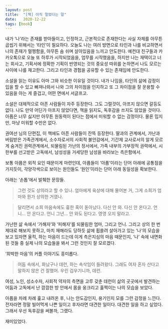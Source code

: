```yaml
---
layout: post
title:  "[책] 아직 멀었다는 말"
date:   2020-12-22
tags: [book]
---
```


내가 ‘나’라는 존재를 받아들이고, 인정하고, 근본적으로 존재한다는 사실 자체를 아무튼 곱씹기 위해서는 ‘타인’이 필요하다. 오늘도 나는 여러 방면으로 타인과 나를 비교하면서 나의 존재가 멀쩡함을, 아무튼 숨 쉬며 살아있음을 느끼고 안도한다. 예컨대 친구들과 카카오톡으로 오늘 또 하루가 시작되었음을, 업무를 시작했음을, 하지만 나는 재택이고 너는 회사고, 기획서에 정확한 기획이 반영되는 것의 중요성 따위를 논하면서 나도 모르는 사이에 나를 재고한다. 그리고 타인과 경험을 공유할 수 있는 존재임에 안도한다.

소설을 읽는 이유도 아마 그와 비슷한 이유일 것이다. 내가 나임을, 타인의 삶에 감정이입을 할 수 있고 빠져나와서 나와 그의 차이점을 인지하고 또 그 차이점을 잘 운용할 수 있음을 아는 게 즐겁고, 어떤 면에서 서글프고.

소설은 대체적으로 아픈 사람들이 자주 등장한다. 그도 그럴것이, 아프지 않으면 갈등도 없다. 나도 만약 어딘가 아프지 않았다면, 책을 읽지도, 독후감을 쓰지도 않았을 것이다. 아픔은 너무 싫지만 아무튼 원동력이 된다는 점에서 미워할 수 없는 감정이다. 물론 밉지만, 마냥 미워할 수만은 없다.

권여선 님의 단편집, 이 책에도 아픈 사람들이 잔뜩 등장한다. 딸과의 관계에서, 가난과 버림받은 가족관계에서, 소수자로서의 사회적 불안감에서, 기간제 교사로서의 알게 모르게 숨겨진 권력관계에서, 되물림된 가난의 정서에서, 가족 내부의 가부장적 권력에서, 시한부를 선고받은 고독에서, 남성성을 거세당한 남성을 바라보는 측은함에서.

보통 아픔은 외적 요인 때문이게 마련인데, 아픔들이 ‘아픔’이라는 단어 아래에 공통점을 가지듯이, 각양각색으로 보이는 원인들도 ‘원인’이라는 단어 아래 동일성을 확보한다.

아래는 ‘손톱’에서 발췌한 문장들.

<blockquote>
그런 것도 상의라고 할 수 있나. 엄마에게 육상에 대해 물어본 거, 그게 소희가 엄마와 뭔가 상의한 거였나.
</blockquote>

<blockquote>
달리면서 소희 마음속에도 흉한 혹이 돋아났다. 다신 안 와. 다신 안 온다고. 언니… 안 온다고. 언니 그년… 안 와도 된다고. 영영 오지 말라고.
</blockquote>

가난한 삶 속에서 ‘가해자’와 ‘피해자’를 되물림한 엄마, 그리고 언니. 그리고 상의 한 번 제대로 해보지 못하고, 마치 재해라도 당하듯 삶에 휩쓸려 살아가고 있는 ‘나’의 모습을 보고 있자면 울컥, 하는 마음이 드는데 이게 측은지심의 마음 때문인지, ‘나’ 속에 내면화된 것들 중 실제 나의 모습들을 봐서 그런 것인지 잘 모르겠다.

‘희박한 마음’의 커플 이야기도 흥미롭다.

<blockquote>
어둠 속에서, 화났구나 데런, 하는 속삭임이 들려왔다. 그래도 여자 혼자 산다고 말하지 않은 건 잘했어. 우린 겁우기니까, 데런.
</blockquote>

여성, 노인, 성소수자, 사회적 약자의 측면을 고루 갖춘 데런이 삶의 곳곳에서 발견하는 어둠과 고독에서 난 깜깜한 방 안에서 몸을 웅크리고 훌쩍이는 나의 모습을 보았다.

아픔을 차례 차례 훑고 내려온 후, 나는 안도감인지, 용기인지 모를 그런 감정을 느낀다. 전자라면 정말 빌어먹게 나쁜 일이고 후자라면 대견한 일이다. 대견한 일을 하고 싶었다. 그래서 우선 독후감을 써볼까, 그랬다.

재미있었다.